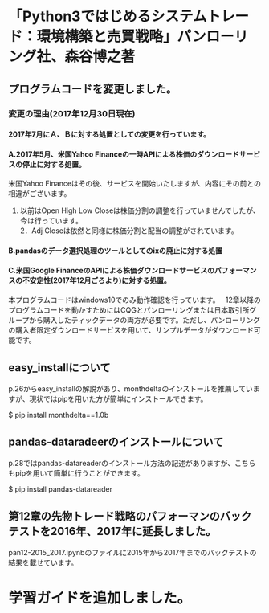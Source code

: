 # 「Python3ではじめるシステムトレード：環境構築と売買戦略」パンローリング社、森谷博之著

## プログラムコードを変更しました。

### 変更の理由(2017年12月30日現在)
#### 2017年7月にＡ、Ｂに対する処置としての変更を行っています。
#### A.2017年5月、米国Yahoo Financeの一時APIによる株価のダウンロードサービスの停止に対する処置。
米国Yahoo Financeはその後、サービスを開始いたしますが、内容にその前との相違がございます。

1. 以前はOpen High Low Closeは株価分割の調整を行っていませんでしたが、今は行っています。  
2．Adj Closeは依然と同様に株価分割と配当の調整がされています。  

#### B.pandasのデータ選択処理のツールとしてのixの廃止に対する処置  

#### C.米国Google FinanceのAPIによる株価ダウンロードサービスのパフォーマンスの不安定性(2017年12月ごろより)に対する処置。

本プログラムコードはwindows10でのみ動作確認を行っています。  
12章以降のプログラムコードを動かすためにはCQGとパンローリングまたは日本取引所グループから購入したティックデータの両方が必要です。ただし、パンローリングの購入者限定ダウンロードサービスを用いて、サンプルデータがダウンロード可能です。

## easy_installについて

p.26からeasy_installの解説があり、monthdeltaのインストールを推薦していますが、現状ではpipを用いた方が簡単にインストールできます。

$ pip install monthdelta==1.0b

## pandas-dataradeerのインストールについて

p.28ではpandas-datareaderのインストール方法の記述がありますが、こちらもpipを用いて簡単に行うことができます。

$ pip install pandas-datareader

## 第12章の先物トレード戦略のパフォーマンのバックテストを2016年、2017年に延長しました。
pan12-2015_2017.ipynbのファイルに2015年から2017年までのバックテストの結果を載せています。

# 学習ガイドを追加しました。
